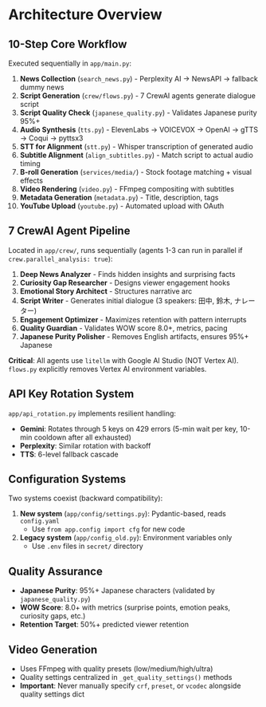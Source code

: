 # Architecture Overview

## 10-Step Core Workflow
Executed sequentially in `app/main.py`:

1. **News Collection** (`search_news.py`) - Perplexity AI → NewsAPI → fallback dummy news
2. **Script Generation** (`crew/flows.py`) - 7 CrewAI agents generate dialogue script
3. **Script Quality Check** (`japanese_quality.py`) - Validates Japanese purity 95%+
4. **Audio Synthesis** (`tts.py`) - ElevenLabs → VOICEVOX → OpenAI → gTTS → Coqui → pyttsx3
5. **STT for Alignment** (`stt.py`) - Whisper transcription of generated audio
6. **Subtitle Alignment** (`align_subtitles.py`) - Match script to actual audio timing
7. **B-roll Generation** (`services/media/`) - Stock footage matching + visual effects
8. **Video Rendering** (`video.py`) - FFmpeg compositing with subtitles
9. **Metadata Generation** (`metadata.py`) - Title, description, tags
10. **YouTube Upload** (`youtube.py`) - Automated upload with OAuth

## 7 CrewAI Agent Pipeline
Located in `app/crew/`, runs sequentially (agents 1-3 can run in parallel if `crew.parallel_analysis: true`):

1. **Deep News Analyzer** - Finds hidden insights and surprising facts
2. **Curiosity Gap Researcher** - Designs viewer engagement hooks
3. **Emotional Story Architect** - Structures narrative arc
4. **Script Writer** - Generates initial dialogue (3 speakers: 田中, 鈴木, ナレーター)
5. **Engagement Optimizer** - Maximizes retention with pattern interrupts
6. **Quality Guardian** - Validates WOW score 8.0+, metrics, pacing
7. **Japanese Purity Polisher** - Removes English artifacts, ensures 95%+ Japanese

**Critical**: All agents use `litellm` with Google AI Studio (NOT Vertex AI). `flows.py` explicitly removes Vertex AI environment variables.

## API Key Rotation System
`app/api_rotation.py` implements resilient handling:
- **Gemini**: Rotates through 5 keys on 429 errors (5-min wait per key, 10-min cooldown after all exhausted)
- **Perplexity**: Similar rotation with backoff
- **TTS**: 6-level fallback cascade

## Configuration Systems
Two systems coexist (backward compatibility):

1. **New system** (`app/config/settings.py`): Pydantic-based, reads `config.yaml`
   - Use `from app.config import cfg` for new code
2. **Legacy system** (`app/config_old.py`): Environment variables only
   - Use `.env` files in `secret/` directory

## Quality Assurance
- **Japanese Purity**: 95%+ Japanese characters (validated by `japanese_quality.py`)
- **WOW Score**: 8.0+ with metrics (surprise points, emotion peaks, curiosity gaps, etc.)
- **Retention Target**: 50%+ predicted viewer retention

## Video Generation
- Uses FFmpeg with quality presets (low/medium/high/ultra)
- Quality settings centralized in `_get_quality_settings()` methods
- **Important**: Never manually specify `crf`, `preset`, or `vcodec` alongside quality settings dict
